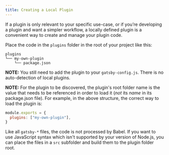 ```yaml
---
title: Creating a Local Plugin
---
```


If a plugin is only relevant to your specific use-case, or if you’re developing a plugin and want a simpler workflow, a locally defined plugin is a convenient way to create and manage your plugin code.

Place the code in the `plugins` folder in the root of your project like this:

```
plugins
└── my-own-plugin
    └── package.json
```

**NOTE:** You still need to add the plugin to your `gatsby-config.js`. There is no auto-detection of local plugins.

**NOTE:** For the plugin to be discovered, the plugin's root folder name is the value that needs to be referenced in order to load it (_not_ its _name_ in its package.json file). For example, in the above structure, the correct way to load the plugin is:

```javascript:title=gatsby-config.js
module.exports = {
  plugins: ["my-own-plugin"],
}
```

Like all `gatsby-*` files, the code is not processed by Babel. If you want
to use JavaScript syntax which isn't supported by your version of Node.js, you
can place the files in a `src` subfolder and build them to the plugin folder
root.
